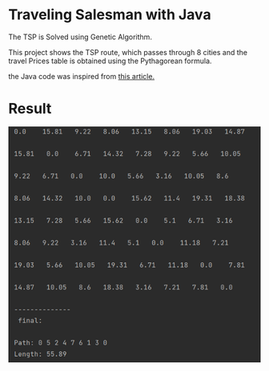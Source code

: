 # Traveling Salesman with Java

The TSP is Solved using Genetic Algorithm.

This project shows the TSP route, which passes through 8 cities and the travel Prices table is obtained using the Pythagorean formula.

the Java code was inspired from [this article.](https://stackabuse.com/traveling-salesman-problem-with-genetic-algorithms-in-java/)

# Result

![First run](https://github.com/coderHM79/TSP-With-Java/blob/main/first%20run.png "Result of first run.")

